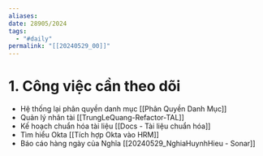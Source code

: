 ```yaml
---
aliases: 
date: 28905/2024
tags:
  - "#daily"
permalink: "[[20240529_00]]"
---
```


# 1.  Công việc cần theo dõi
- Hệ thống lại phân quyền danh mục [[Phân Quyền Danh Mục]]
- Quản lý nhân tài [[TrungLeQuang-Refactor-TAL]]
- Kế hoạch chuẩn hóa tài liệu [[Docs - Tài liệu chuẩn hóa]]
- Tìm hiểu Okta [[Tích hợp Okta vào HRM]]
- Báo cáo hàng ngày của Nghĩa [[20240529_NghiaHuynhHieu - Sonar]]